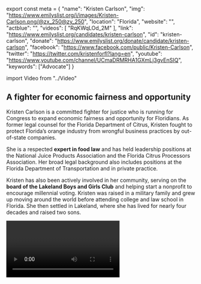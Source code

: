 export const meta = {
  "name": "Kristen Carlson",
  "img": "https://www.emilyslist.org/i/images/Kristen-Carlson.png/@zx_250@zy_250",
  "location": "Florida",
  "website": "",
  "actblue": "",
  "videos": [
    "RqKWqLOd_2M"
  ],
  "link": "https://www.emilyslist.org/candidates/kristen-carlson",
  "id": "kristen-carlson",
  "donate": "https://www.emilyslist.org/donate/candidate/kristen-carlson",
  "facebook": "https://www.facebook.com/public/Kristen-Carlson",
  "twitter": "https://twitter.com/kristenforfl?lang=en",
  "youtube": "https://www.youtube.com/channel/UCmaDRMRHA1GXmLj3gvEnSIQ",
  "keywords": ["Advocate"]
}

import Video from "../Video"

## A fighter for economic fairness and opportunity

Kristen Carlson is a committed fighter for justice who is running for Congress to expand economic fairness and opportunity for Floridians. As former legal counsel for the Florida Department of Citrus, Kristen fought to protect Florida’s orange industry from wrongful business practices by out-of-state companies.

She is a respected **expert in food law** and has held leadership positions at the National Juice Products Association and the Florida Citrus Processors Association. Her broad legal background also includes positions at the Florida Department of Transportation and in private practice.

Kristen has also been actively involved in her community, serving on the **board of the Lakeland Boys and Girls Club** and helping start a nonprofit to encourage millennial voting. Kristen was raised in a military family and grew up moving around the world before attending college and law school in Florida. She then settled in Lakeland, where she has lived for nearly four decades and raised two sons.

<Video id="RqKWqLOd_2M" />


## A champion for Florida working families

Kristen will be a voice for Florida working families in Congress, where her top priorities will include protecting access to quality, affordable health care, expanding economic opportunity, and fighting climate change. Her legal experience fighting for economic fairness will guide her in standing up for Floridians. “I’ve tried to make Florida a better place by working with others to get results, and I’m going to take the same approach to Congress,” she has said.

## An open seat and a key pickup opportunity to flip the House

Kristen is running for the seat left open by retiring Republican Congressman Dennis Ross, who admitted that he was feeling like a “stranger in (his) hometown” and has been a strong supporter of the destructive Trump agenda. Kristen is the only woman running from either party and would be the first woman elected to represent the 15th District. This is a can’t-miss opportunity to help an outstanding candidate flip an open seat, and Kristen has what it takes to win this fight. Kristen will have the full support of the EMILY’s List community to win this seat and deliver the majority to Democrats.

